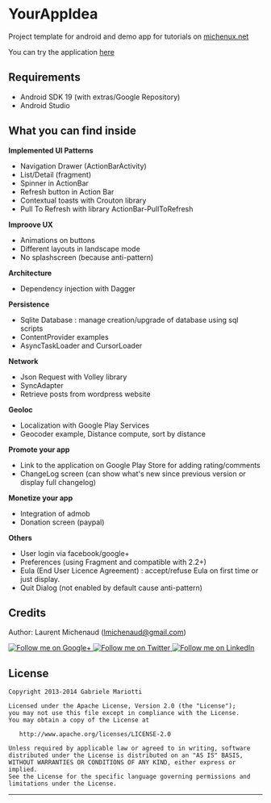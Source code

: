 # YourAppIdea

Project template for android and demo app for tutorials on [michenux.net](http://www.michenux.net)

You can try the application [here](https://play.google.com/store/apps/details?id=org.michenux.yourappidea)

## Requirements

* Android SDK 19 (with extras/Google Repository)
* Android Studio

## What you can find inside

**Implemented UI Patterns**

* Navigation Drawer (ActionBarActivity)
* List/Detail (fragment)
* Spinner in ActionBar
* Refresh button in Action Bar
* Contextual toasts with Crouton library
* Pull To Refresh with library ActionBar-PullToRefresh


**Improove UX**

* Animations on buttons
* Different layouts in landscape mode
* No splashscreen (because anti-pattern)


**Architecture**

* Dependency injection with Dagger


**Persistence**

* Sqlite Database : manage creation/upgrade of database using sql scripts
* ContentProvider examples
* AsyncTaskLoader and CursorLoader


**Network**

* Json Request with Volley library
* SyncAdapter
* Retrieve posts from wordpress website


**Geoloc**

* Localization with Google Play Services
* Geocoder example, Distance compute, sort by distance


**Promote your app**

* Link to the application on Google Play Store for adding rating/comments
* ChangeLog screen (can show what's new since previous version or display full changelog)


**Monetize your app**

* Integration of admob
* Donation screen (paypal)


**Others**

* User login via facebook/google+
* Preferences (using Fragment and compatible with 2.2+)
* Eula (End User Licence Agreement) : accept/refuse Eula on first time or just display.
* Quit Dialog (not enabled by default cause anti-pattern)

## Credits

Author: Laurent Michenaud (lmichenaud@gmail.com)

<a href="https://plus.google.com/+LaurentMichenaud/posts">
  <img alt="Follow me on Google+"
       src="http://www.michenux.net/images/g+64.png" />
</a>
<a href="https://twitter.com/Michenux">
  <img alt="Follow me on Twitter"
       src="http://www.michenux.net/images/twitter64.png" />
</a>
<a href="http://www.linkedin.com/pub/laurent-michenaud/5/148/b32">
  <img alt="Follow me on LinkedIn"
       src="http://www.michenux.net/images/linkedin.png" />
</a>

License
-------

    Copyright 2013-2014 Gabriele Mariotti

    Licensed under the Apache License, Version 2.0 (the "License");
    you may not use this file except in compliance with the License.
    You may obtain a copy of the License at

       http://www.apache.org/licenses/LICENSE-2.0

    Unless required by applicable law or agreed to in writing, software
    distributed under the License is distributed on an "AS IS" BASIS,
    WITHOUT WARRANTIES OR CONDITIONS OF ANY KIND, either express or implied.
    See the License for the specific language governing permissions and
    limitations under the License.


---
